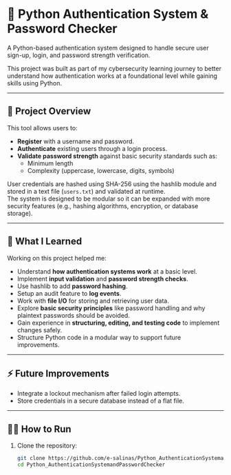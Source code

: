 # 🔐 Python Authentication System & Password Checker

A Python-based authentication system designed to handle secure user sign-up, login, and password strength verification.

This project was built as part of my cybersecurity learning journey to better understand how authentication works at a foundational level while gaining skills using Python.

---

## 🧰 Project Overview

This tool allows users to:
- **Register** with a username and password.
- **Authenticate** existing users through a login process.
- **Validate password strength** against basic security standards such as:
  - Minimum length
  - Complexity (uppercase, lowercase, digits, symbols)

User credentials are hashed using SHA-256 using the hashlib module and stored in a text file (`users.txt`) and validated at runtime.  
The system is designed to be modular so it can be expanded with more security features (e.g., hashing algorithms, encryption, or database storage).

---

## 🧠 What I Learned

Working on this project helped me:
- Understand **how authentication systems work** at a basic level.
- Implement **input validation** and **password strength checks**.
- Use hashlib to add **password hashing**.
- Setup an audit feature to **log events**.
- Work with **file I/O** for storing and retrieving user data.
- Explore **basic security principles** like password handling and why plaintext passwords should be avoided.
- Gain experience in **structuring, editing, and testing code** to implement changes safely.
- Structure Python code in a modular way to support future improvements.

---

## ⚡ Future Improvements

- Integrate a lockout mechanism after failed login attempts.
- Store credentials in a secure database instead of a flat file.

---

## 🧑‍💻 How to Run

1. Clone the repository:
   ```bash
   git clone https://github.com/e-salinas/Python_AuthenticationSystemandPasswordChecker.git
   cd Python_AuthenticationSystemandPasswordChecker
